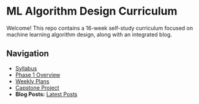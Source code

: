 # ML Algorithm Design Curriculum

Welcome! This repo contains a 16-week self-study curriculum focused on machine learning algorithm design, along with an integrated blog.

## Navigation

- [Syllabus](/SYLLABUS.md)
- [Phase 1 Overview](/PHASE1_Foundations.md)
- [Weekly Plans](weeklies/)
- [Capstone Project](projects/capstone_project/)
- **Blog Posts:** [Latest Posts](blog/)
